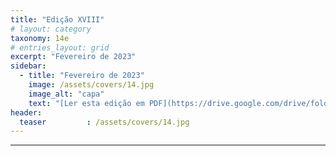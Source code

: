 ```yaml
---
title: "Edição XVIII"
# layout: category
taxonomy: 14e
# entries_layout: grid
excerpt: "Fevereiro de 2023"
sidebar:
  - title: "Fevereiro de 2023"
    image: /assets/covers/14.jpg
    image_alt: "capa"
    text: "[Ler esta edição em PDF](https://drive.google.com/drive/folders/1VLdTF70nA90paDFgnGAW3SXzm_IGp2ZS)"
header:
  teaser         : /assets/covers/14.jpg
---
```


---